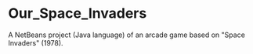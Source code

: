# Our_Space_Invaders
 A NetBeans project (Java language) of an arcade game based on "Space Invaders" (1978). 
